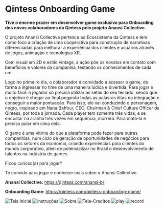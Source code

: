 # Qintess Onboarding Game
**Tive o enorme prazer em desenvolver game exclusivo para Onboarding dos novos colaboradores da Qintess pelo projeto Anansi Collective.**

O projeto Anansi Collective pertence ao Ecossistema da Qintess e tem como foco a criação de uma cooperativa para construção de narrativas diferenciadas para melhorar a experiência dos clientes e usuários através de jogos, animação e tecnologias XR. 

 Com visual em 2D e estilo vintage, a ação põe os novatos em contato com benefícios e valores da companhia, testando os conhecimentos de cada um.  

Logo no primeiro dia, o colaborador é convidado a acessar o game, de forma a ingressar no time de uma maneira lúdica e divertida. Para jogar é muito fácil: o jogador só precisa utilizar as setas do seu teclado, sendo que o objetivo é chegar ao final pegando todas as palavras ditas na integração e conseguir a maior pontuação. Para isso, ele vai conduzindo o personagem, negro, inspirado em Nana Baffour, CEO, Chairman & Chief Culture Officer da Qintess, por toda a jornada. Cada player tem somente três vidas, e se encostar na aranha três vezes em sequência, morrerá. Para matá-la é preciso pular em cima dela. 

O game é uma vitrine do que a plataforma pode fazer para outras companhias, num ciclo de geração de oportunidades de negócios para todos os setores da economia, criando experiências para clientes do mundo corporativo, além de potencializar no Brasil o desenvolvimento de talentos na indústria de games. 

Ficou curioso(a) para jogar?  

Te convido para jogar e conhecer mais sobre o Anansi Collective.  

 **Anansi Collective:** https://qintess.com/anansi-br

**Onboarding Game:** https://qintess.com/qintess-onboarding-game/ 

![Tela inicial](https://user-images.githubusercontent.com/45408379/224140145-1f45a2e9-1969-48e2-a217-607fc02a8283.PNG)
![instruções](https://user-images.githubusercontent.com/45408379/224140459-664c7655-da44-4010-90c7-01c71f35ac2a.PNG)
![Sobre](https://user-images.githubusercontent.com/45408379/224138447-cfee850c-076f-4d7d-80a7-614b3ce7dd35.png)
![Tela-Creditos](https://user-images.githubusercontent.com/45408379/224138316-8a0b421c-fbac-41a9-9cbe-bd991b786995.png)
![play](https://user-images.githubusercontent.com/45408379/224141340-a35c078c-d1a1-4dab-a579-5e455931f704.PNG)
![record](https://user-images.githubusercontent.com/45408379/224138599-711c520c-86d0-44a2-90a6-a4b23bb2d935.png)
